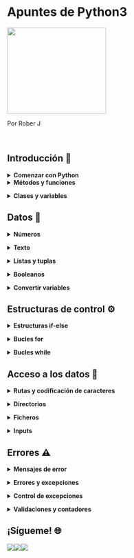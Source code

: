 # Apuntes de Python3
<img src="https://programapa.files.wordpress.com/2021/01/fundamentos-1-python-1.png" width="230" height="200" text-align: center>

Por Rober J

<br>

## Introducción 🐍

<details>
  <summary><strong>Comenzar con Python</strong></summary><br>
  
<p><strong>Python </strong>se ha convertido en uno de los lenguajes de programación favoritos para hacer toda clase de virguerías con la <strong>información geoespacial</strong> y no es casualidad: su (relativa) facilidad de uso y flexibilidad lo hace muy atractivo para usarlo en múltiples plataformas por usuarios no muy familiarizados con la programación informática (entre los que podría incluirme).</p>
<p>Este lenguaje aplicado a los Sistemas de Información Geográfica (SIG) se usa fundamentalmente para <strong>automatizar procesos o crear los nuestros propios</strong> en forma de <strong>scripts</strong> (pequeños códigos o programas). Por ejemplo, si quieres llevar a cabo una serie de operaciones de control de calidad (corrección de geometrías, control de atributos...) y cada una se ejecuta siempre bajo los mismos parámetros, podrías construir un script que realice todas esas operaciones para un conjunto de datos en vez de ir haciéndolo capa por capa.</p>
<p>Con estos scripts podremos <strong>crear plugins (QGIS) o add-ins (ArcGIS) que les aporten una interfaz gráfica</strong> para configurar los parámetros con los que trabajará dicho script según nuestras necesidades: las capas de entrada, los valores a calcular, la clase de resultado que queremos obtener y dónde almacenarlo...  </p>
<p>Podéis echar un vistazo a la clase de plugins que pueden crearse con Python explorando el <a rel="noreferrer noopener" href="https://plugins.qgis.org/plugins/" target="_blank">repositorio de plugins Python para QGIS</a> o el <a rel="noreferrer noopener" href="http://codesharing.arcgis.com/" target="_blank">repositorio de scripts de ArcGIS</a>.  </p>
<p>La documentación oficial y otros enlaces de utilidad para Python los recopilo en el siguiente post junto a otros muchos recursos:</p>
<p>Y si queréis probar el código sin descargar nada antes, existen <a rel="noreferrer noopener" href="https://repl.it/languages/python3" target="_blank">consolas de Python online como esta</a> donde trastear libremente, con ciertas limitaciones por supuesto. </p>
<p>Si no, se pueden usar las consolas que vienen integradas en cada SIG   de escritorio o programas externos denominados Entorno de Desarrollo Integrado (IDE) para programar más cómodamente (las consolas de los SIG suelen estar algo limitadas). Entre los IDE más populares están Visual Estudio Code o PyCharm, y tan solo habrá que <a rel="noreferrer noopener" href="https://remot-technologies.com/configurar-pyqgis-y-vs-code/" target="_blank">configurarlos</a> para comenzar a programar en ellos. </p>
<p>⚠ Este post trata sobre los aspectos básicos de Python en su <strong>versión 3.x</strong> (Python3), utilizada por QGIS a partir de su versión 3. Sin embargo, QGIS en sus versiones 2.x y ArcGIS utilizan la versión 2 de Python, por lo que se comentarán las diferencias entre las dos versiones en los puntos donde pueda ser conflictivo. </p>
<br></details>
<details> 
  <summary><strong>Métodos y funciones</strong></summary><br>
<p>Una <strong>función</strong> es un código que se ejecuta al escribir su nombre y rellenar sus parámetros, haciendo que se lleven a cabo las operaciones de de dicho código. Las funciones se pueden tanto crear desde 0 como usar las que trae Python por defecto o las de sus librerías y/o módulos. </p>
<p>Para usar una variable basta con escribirla y rellenar sus parámetros. Por ejemplo, la función print() hace que se muestre aquello que está dentro de los paréntesis:</p>
<pre >print(5)
> 5
print('Geografía')
> Geografía</pre>
<p>Los <strong>métodos</strong> son <strong>funciones específicas para variables de una clase concreta</strong>, es decir, las variables u objetos de tipo numérico tendrán unos métodos distintos a los de texto o listas debido a su distinta naturaleza.</p>
<p>La forma de <strong>usar un método</strong> es 'llamar' a una <strong>variable de clase compatible</strong> con el método y, si fuera necesario, completar los argumentos necesarios para que pueda llevarse a cabo:</p>
<pre >variable.método(argumentos)</pre>
<h3><strong>Crear funciones</strong></h3>
<p>Es posible crear nuestras propias funciones en Python para no tener que repetir constantemente un código. Con ellas obtendremos el resultado de un cálculo que nosotros diseñemos para unos valores de entrada.</p>
<p>Por ejemplo, la siguiente función nos devolverá la media para dos valores de entrada:</p>
<pre >def media(x,y):
    resultado = (x + y)/2
    return resultado</pre>
<p>Con print() podemos ver cuál es el resultado de aplicar esta función a los valores 8 y 14:</p>
<pre >print(media(8,14))
> 11.0</pre>
<p><strong>Dentro de una función existen varias partes:</strong></p>
<ul><li>Cabecera - da nombre a la función (media) y establece los parámetros que se van a usar</li><li>Cuerpo - realiza operaciones con los parámetros definidos en la cabecera y devuelve un resultado mediante <em>return</em></li><li>Llamada - es la invocación de la función al usar su nombre e introducir parámetros reales</li></ul>
<p>Nuestra función podrá tener <strong>tantos argumentos como queramos</strong>, así como podrá crear variables que funcionen solo dentro de esa función, denominadas <strong>variables locales</strong> (las variables que funcionan para todo el programa se llaman <strong>variables globales</strong>)</p>
  
<br></details>
<details>
  <summary><strong>Clases y variables</strong></summary><br>
  
<p>Las <strong>variables </strong>en Python son un tipo de objeto en  los que se almacena un valor o conjunto de valores. Dependiendo de la <strong>clase </strong>o tipo de dato que almacene, la variable será de una clase u otra.</p>
<p>Las variables <strong>las creamos nosotros</strong> para almacenar algún tipo de información, dándoles el nombre que queramos y escribiendo el valor que queramos almacenar detrás del símbolo de igualdad:</p>
<pre >coord_x = 19
coord_y = -99
poblacion = 'Ciudad de México'
lugar = 'Mercado de San Camilito'</pre>
<p>La <strong>clase </strong>a la que pertenezca la variable dependerá del valor que almacenen:</p>
<ul><li>Las variables <em>coord </em>son de clase <em>int </em>o entero porque almacenan números enteros</li><li>Las variables <em>lugar </em>son de clase <em>str</em> porque almacenan cadenas de texto</li></ul>
<p>Podemos <strong>comprobarlo</strong> usando la función type() :</p>
<pre >print(type(coord_x))
> &lt;class 'int'>
print(type(coord_y))
> &lt;class 'int'>
print(type(poblacion))
> &lt;class 'str'>
print(type(lugar))
> &lt;class 'str'></pre>
<p>Usando print() podemos <strong>visualizar las variables</strong>. Para imprimir varias a la vez basta con separarlas por comas:</p>
<pre >print(poblacion)
> Ciudad de México
print(coord_x , coord_y)
> 19
 -99</pre>
<p>Las variables son usadas para <strong>operar con los valores que almacenan</strong>:</p>
<pre >numero1 = 5
numero2 = 3
print(numero1 + numero2)
> 8</pre>
<p>Podemos <strong>modificar el valor de las variables</strong> siempre que queramos usando su nombre y guardando otro valor, sea del tipo que sea.</p>
<pre >mi_objeto = 5
mi_objeto = 'Cinco'
print(mi_objeto)
> Cinco</pre>
<p>Así como podemos <strong>intercambiar el valor de dos variables</strong>:</p>
<pre >A = 5
B = 10
A,B = B,A
print(A)
> 10</pre>
<p>También podemos <strong>borrarlas </strong>usando <em><strong>del</strong></em>:</p>
<pre >del mi_objeto</pre>
<p>⚠ En Python 2 para imprimir un resultado no es necesario hacer uso de los paréntesis. Basta con escribir <em>print </em>seguido de aquello que se quería imprimir. Esto es porque en Python 3 <em>print </em>pasó a considerarse una función y son siempre obligatorias. En Python 2 también funcionará si usamos los paréntesis. </p>
  
<br></details>

## Datos 🧮

<details>
  <summary><strong>Números</strong></summary><br>
 
<p>Los números no debe entrecomillarse, pues si no los tomará como si fuesen texto y no podrán usarse para hacer operaciones. Python puede usarse como una calculadora:</p>
<pre >print(5*3)
> 15
print('5*3')
> 5*3</pre>
<p>Hay <strong>dos tipos</strong> básicos de números que pueden almacenarse en Python: enteros o<strong> integer (int)</strong> y decimales o <strong>flotantes (float)</strong>:</p>
<pre >numero1 = 24
numero2 = 24.0
print(type(numero1))
> &lt;class 'int'>
print(type(numero2))
> &lt;class 'float'></pre>
<p>Si se hacen <strong>operaciones entre enteros y decimales</strong> el resultado pasará a ser de tipo decimal:</p>
<pre >print(3.7 + 3)
> 6.7
print(5/3)
> 1.6666666666666667</pre>
<p>⚠ En Python 2 las divisiones cuyo resultado es un decimal (como 5 entre 3) devuelven solo el número entero (5 entre 3 devolvería 1) Sin embargo, si en vez de dividir dos enteros convertimos uno de ellos en decimal (5.0 entre 3) entonces sí se devolvería el resultado con sus decimales. Esto es porque Python 3 convierte los valores automáticamente. En cualquier caso, al combinar enteros y decimales en una operación el resultado siempre será un decimal.</p>
<p>Python cuenta con una librería muy útil para <a href="https://docs.python.org/3/library/math.html">hacer toda clase de operaciones numéricas llamada <em><strong>math</strong></em></a> que, por lo general, <strong>es más precisa que las operaciones con operadores básicos.</strong></p>
  
<br></details>
<details>
  <summary><strong>Texto</strong></summary><br>
 
<p>El texto o también llamado <strong>cadenas (string)</strong> debe escribirse entrecomillado, ya sean comillas simples o dobles:</p>
<pre >print(hola)
> NameError: name 'hola' is not defined
print('hola')
> hola</pre>
<p>¿Por qué? Porque el texto sin comillas se reserva para nombrar las variables u objetos en las que almacenamos los valores.</p>
<h4><strong>Operar con el texto</strong></h4>
<p>Podemos <strong>operar </strong>con el texto <strong>concatenando </strong>cadenas:</p>
<pre >poblacion = 'Ciudad de México'
lugar = 'Mercado de San Camilito'
print(poblacion + ' - ' + lugar)
> Ciudad de México - Mercado de San Camilito</pre>
<p>Podemos <strong>concatenarlas varias veces</strong> usando el multiplicador. Cada caracter entrecomillado cuenta, por lo que tendremos que añadir nosotros los espacios y las comas para que la concatenación resulte legible:</p>
<pre >print((poblacion + ' - ' + lugar + ', ') * 5)
> Ciudad de México - Mercado de San Camilito, Ciudad de México - Mercado de San Camilito, Ciudad de México - Mercado de San Camilito, Ciudad de México - Mercado de San Camilito, Ciudad de México - Mercado de San Camilito,</pre>
<p>También podremos <strong>convertir una cadena a una lista</strong> con cada palabra usando el método .split() , en el que tendremos que indicar el separador existente entre cada palabra, en este caso, el espacio:</p>
<pre >PrograMapa = 'Cartografía y SIG'
print(PrograMapa.split(' '))
> ['Cartografía', 'y', 'SIG']</pre>
<p>Si queremos <strong>averiguar la longitud</strong> de una cadena habrá que usar len(), que devolverá un valor entero:</p>
<pre >print(len('PrograMapa'))
> 10</pre>
<p>También podemos averiguar si una cadena <strong>acaba con los caracteres que indiquemos</strong> usando <em>.endswith()</em>, muy útil si queremos comprobar extensiones de archivos:</p>
<pre >archivo = 'micapa.shp'
print(text.endswith('.gpkg'))
> False</pre>
<p>También es posible <strong>realizar operaciones con las mayúsculas y minúsculas</strong> de un texto:</p>
<pre >SIG = 'sistemas de Informacion GEOGRAFICA'
# Poner en minuscula
print(SIG.lower())
> sistemas de informacion geografica
## Poner todo en mayuscula
print(SIG.upper())
> SISTEMAS DE INFORMACION GEOGRAFICA
## Poner en mayuscula solo la primera letra de cada palabra:
print(SIG.title())
> Sistemas De Informacion Geografica
## Invertir mayusculas y minusculas
print(SIG.swapcase())
> SISTEMAS DE iNFORMACION geografica</pre>
<p>Otra interesante operación es la de <strong>invertir los caracteres</strong> de una cadena:</p>
<pre >palabra = 'SIG'
alreves = palabra[::-1]
print(alreves)
> 'GIS'</pre>
<h4><strong>Posiciones y subcadenas</strong></h4>
<p>Podemos acceder a los distintos caracteres que conforman nuestro texto o cadenas a través de la posición que estos ocupan dentro de ella indicándola entre corchetes [].</p>
<p>Hay que tener en cuenta que las posiciones comienzan desde el índice de posición 0, por lo que si nuestra cadena tiene por ejemplo 11 caracteres la última posición será la 10:</p>
<pre >cartografia = 'Mapas'
print(cartografia[0])
> M
print(cartografia[4])
> s</pre>
<p>Si quisiéramos contar desde el final usaríamos el índice de posición -1 y contaríamos hacia abajo:</p>
<img src="https://programapa.files.wordpress.com/2021/04/substrings.png?w=413"><figcaption><em>Fuente: http://www.nltk.org/book/ch03.html</em></figcaption></figure></div>
<p>Pueden usarse <strong>rangos </strong>para extraer conjuntos de caracteres llamados <strong>subcadenas</strong>. El rango seleccionará desde el primer caracter indicado (dejar en blanco para empezar desde el principio) hasta el caracter anterior al de la posición indicada: </p>
<pre >mapas = 'Cartografia'
print(mapas[:5])
> Carto
print(mapas[5:11])
> grafía</pre>
  
<br></details>

<details>
  <summary><strong>Listas y tuplas</strong></summary><br>
 
  
<p>La clase lista o <em>list </em>son un tipo de objeto que almacena una colección de valores. </p>
<p>A esta clase pertenecen tanto las listas como las tuplas. La <strong>diferencia entre ellas está en que las listas pueden modificarse y las tuplas no</strong>, haciendo que las listas sean más flexibles pero ocupen más memoria (acceder es más lento) que las segundas.</p>
<p>Las listas se guardan entre corchetes [] y las tuplas entre paréntesis (), separando los valores usando comas:</p>
<pre >una_tupla = ('coordenadas', -45.8, 58)
una_lista = ['coordenadas', -45.8, 58]
print(una_lista)
> ['coordenadas', -45.8, 58]
print(una_tupla)
> ('coordenadas', -45.8, 58)</pre>
<p>Una misma lista o tupla puede almacenar valores de distinto tipo (texto, enteros, floats...) incluyendo objetos que guarden valores, cada uno ocupando una <strong>posición </strong>dentro de ella que podemos usar para acceder a dicho valor. <strong>Los índices de posición son los mismos que en las cadenas</strong>:</p>
<pre >print(una_lista[0])
> coordenadas</pre>
<p>Para <strong>modificar un valor de una lista</strong> (hacerlo con una tupla daría error), basta con indicar la posición que queremos modificar y asignarle un nuevo valor:</p>
<pre >coordenadas = [23.45, 37.01]
coordenadas[1] = 38
print(coordenadas)
> [23.45, 38]</pre>
<p>Para añadir nuevos elementos, eliminarlos, ordenarlos u otras operaciones tendremos que usar los métodos de lista:</p>
<h4><strong>Métodos y funciones de lista</strong></h4>
<figure><table><tbody><tr><td>lista.append(valor)</td><td><strong>Añade un valor</strong> al final de una lista</td></tr><tr><td>lista.extend(lista2)</td><td>Extiende la lista <strong>añadiendo </strong>los elementos de una <strong>segunda lista</strong></td></tr><tr><td>lista.insert(posición, variable)</td><td><strong>Inserta </strong>una variable en la posición indicada de la lista.</td></tr><tr><td>lista.remove(valor)</td><td><strong>Elimina</strong> el primer elemento de la lista cuyo valor es el indicado. Si nada en la lista tiene ese valor se produce un error.</td></tr><tr><td>lista.pop(posición)</td><td>Devuelve y <strong>elimina</strong> el elemento que se encuentre en la posición indicada. Si no se especifica una posición, lo hará de manera predeterminada con el último elemento de la lista.</td></tr><tr><td>del lista[posicion/rango]</td><td>Además de <strong>eliminar</strong> elementos por su posición, con <em>del</em> podemos eliminar elementos que se encuentren en un rango de posiciones que especificamos. Si establecemos el rango [:] se vaciará la lista sin borrarla.</td></tr><tr><td>lista.index(valor)</td><td>Devuelve el <strong>índice de posición</strong> del primer elemento de la lista cuyo valor coincida con el indicado. Si ningún elemento tiene ese valor, producirá error.</td></tr><tr><td>lista.count(valor)</td><td>Devuelve el <strong>número de veces</strong> que aparece el valor indicado en la lista</td></tr><tr><td>lista.sort( )</td><td>Si la lista está compuesta solo por números, esta se modificará para que estén <strong>ordenados</strong> de forma ascendente</td></tr><tr><td>sorted(lista)</td><td>Crea una <strong>nueva lista ordenando los valores</strong> numéricos de menor a mayor de la lista original</td></tr><tr><td>lista.reverse( )</td><td><strong>Invierte </strong>permanentemente el orden de los elementos de la lista</td></tr><tr><td>lista[-5:]+lista[:-5] </td><td><strong>Rota </strong>los elementos de una lista 5 posiciones hacia arriba </td></tr><tr><td>print(max(set(lista), key=lista.count))</td><td>Obtener el <strong>valor más repetido</strong> en una lista</td></tr><tr><td>lista = [x + 1 for x in range(10)]</td><td>Se pueden <strong>usar expresiones</strong> para rellenar de valores una lista nueva. En este caso la lista almacenará valores del 1 al 10 de uno en uno.</td></tr></tbody></table></figure>
  
<br></details>
<details>
  <summary><strong>Booleanos</strong></summary><br>
 
<p>La clase booleano o bool consiste en valores TRUE o FALSE resultado de comprobar si algo es verdadero o falso. Funciona tanto con números como con cadenas de texto:</p>
<pre >> print(4 == 5)
False
> print('satélite' == 'satélite')
True
</pre>
<p>En este caso se ha usado el operador de igualdad == para comprobar si dos valores son iguales o no.</p>
<p>Los booleanos son utilizados sobre todo en las <a href="https://programapa.wordpress.com/2021/01/23/fundamentos-de-python-1-variables-clases-funciones-y-metodos/#estructuras_de_control">estructuras de control</a> para que se ejecuten unas funciones u otras según si se cumple o no una condición.</p>
<p>Los booleanos <strong>pueden ser tratados como valores enteros</strong>, en los que TRUE es 1 y FALSE es 0. Por ejemplo, pueden usarse para seleccionar los índices de posición 0 y 1 de una lista:</p>
<pre >SIG = ['AutoCAD','QGIS']
print(SIG[False])
> 'AutoCAD'
print(SIG[True])
> 'QGIS'</pre>
  
  
<br></details>
<details>
  <summary><strong>Convertir variables</strong></summary><br>
 
  
<p>Existen funciones para transformar una variable de una clase en otra para evitar errores. Hay conversiones que no se pueden hacer, como convertir un texto en número, pero sí podemos convertir por ejemplo números en cadenas:</p>
<h3><strong>Números a cadenas - función str()</strong></h3>
<p>Convierte <strong>tanto enteros como floats</strong> en cadenas:</p>
<pre >numero = str(5)
print(type(numero))
> &lt;class 'str'></pre>
<h3 ><strong>Floats a enteros - función int()</strong></h3>
<p>Elimina los decimales <strong>sin redondear</strong> para quedarse solo con el entero:</p>
<pre >numero = int(5.7)
print(numero)
> 5
print(type(numero))
> &lt;class 'int'></pre>
<h3 ><strong>Enteros a floats - función float()</strong></h3>
<p>Añade a un número entero el .0 para convertirlo en decimal:</p>
<pre >numero = float(5)
print(numero)
> 5.0
print(type(numero))
> &lt;class 'float'></pre>
  
<br></details>

## Estructuras de control ⚙

<details>
  <summary><strong>Estructuras if-else </strong></summary><br>
 
  
<p>Las estructuras condicionales ejecutan un código u otro en función de si se cumple una condición o no:</p>
<h4><strong>If</strong></h4>
<p>Hace que se ejecute un código si se cumple una condición. Si no, se sigue con el resto de instrucciones del programa:</p>
<pre >poblacion = 13000
umbral = 10000
if poblacion > 10000:
    print('Es una ciudad')
> Es una ciudad</pre>
<h4><strong>If - Else</strong></h4>
<p>En este caso, si la condición del<em> if</em> no se cumple se ejecutará la del <em>else</em>:</p>
<pre >poblacion = 5000
umbral = 10000
if poblacion >= umbral:
    print('Es una ciudad')
else:
    print('Es un pueblo')
> Es un pueblo</pre>
<h4><strong>If - Elif - Else</strong></h4>
<p>Añadiendo el <em>elif</em> establecemos condiciones adicionales. Si alguna se cumple se ejecutará ignorando el resto, por ello es importante el orden en el que se colocan las condiciones:</p>
<pre >poblacion = 'Cádiz'
if poblacion == 'Málaga':
    print('Es Málaga')
elif poblacion == 'Cádiz':
    print('Es Cádiz')
else:
    print('No sabemos qué ciudad es')
> Es Cádiz</pre>
  
 
<h4><strong>Operadores condicionales</strong></h4>
  
  
<figure ><table><tbody><tr><td>&gt;</td><td>Mayor que</td></tr><tr><td>&lt;</td><td>Menor que</td></tr><tr><td>==</td><td>Igual que</td></tr><tr><td>&gt;=</td><td>Mayor o igual que</td></tr><tr><td>&lt;=</td><td>Menor o igual que</td></tr><tr><td>!=</td><td>Distinto de</td></tr></tbody></table></figure>
  
<br></details>
<details>
  <summary><strong>Bucles for</strong></summary><br>
 
  
<p>En los bucles<em> for</em> se repetirá un código un número de veces determinado por la cantidad de elementos que se encuentren en una lista.</p>
<p>Las listas son colecciones de elementos, tal y como explico en el post <a href="https://programapa.wordpress.com/2021/01/23/fundamentos-de-python-1-variables-clases-funciones-y-metodos/">Fundamentos de Python 1</a>. Cada elemento de una lista ocupa una posición, y el número total posiciones marcará la cantidad de veces que se repetirá el código:</p>
<pre >lista = ['QGIS', 'ArcGIS', 'gvSig']
for n in lista:
    print(n)
> QGIS
> ArcGIS
> gvSig</pre>
<p>El bucle de este ejemplo lo que hace es que por cada elemento de la lista (denominado <em>n</em>) se imprimirá el nombre de dicho elemento. </p>
<p>Se pueden <strong>crear listas numéricas de forma automática</strong> usando la <strong>función range()</strong>, en la que especificaremos el valor máximo que alcanzará dicha lista:</p>
<pre >for n in range(4):
    print('GIS')
> GIS
> GIS
> GIS
> GIS</pre>
<p>También puede definirse el valor desde el que comenzará la lista <strong>range</strong> y el incremento entre uno y otro. Si no se especifica, como en el caso anterior, comenzará por el 0 y el incremento será de 1. En el siguiente ejemplo la lista irá del 4 al 12 incrementándose de 2 en 2:</p>
<pre >rango = range(4,12,2)
for numero in rango:
    print(numero)
> 4
> 6
> 8
> 10
</pre>
  
<br></details>
<details>
  <summary><strong>Bucles while</strong></summary><br>
 
  
<p>Este tipo de bucle repetirá un código mientras se cumpla una condición. En el siguiente ejemplo se comprueba que <em>a </em>sea menor que 5, que en caso afirmativo imprimirá una cadena y aumentará el valor de <em>a</em> en 1:</p>
<pre >a = 1
while a &lt; 5:
    print(str(a) + ' es menor que 5')
    a  += 1
> 1 es menor que 5
> 2 es menor que 5
> 3 es menor que 5
> 4 es menor que 5</pre>
<p>En el momento en el que el valor de <em>a</em> llegó a 5 se dejó de imprimir el texto. Si no aumentáramos el valor de <em>a</em> éste siempre sería menor que 5 y por tanto se imprimiría indefinidamente el texto en lo que se conoce como un <strong>bucle infinito</strong>. Cuando esto pasa hay que <strong>cancelar la ejecución del programa</strong>.</p>
<p>Para controlar estos bucles en los que no sabemos cuántas veces puede repetirse el código, usaremos las palabras reservadas <strong>continue y break</strong>:</p>
<ul><li>continue <strong>se salta un paso del bucle</strong> </li><li>break <strong>interrumpe el bucle</strong></li></ul>
<p>Estas funciones se ejecutarán si se cumple una condición, por lo que tendremos que incluir estructuras condicionales dentro del bucle. En el siguiente ejemplo, cuando <em>a</em> llega a 3 <strong>continue</strong> se lo salta:</p>
<pre >a = 1
while a &lt; 5:
    if a == 3:
        print('(nos saltamos el 3)')
        a += 1
        continue
    else:
        print(str(a) + ' es menor que 5')
        a  += 1
> 1 es menor que 5
> 2 es menor que 5
> (nos saltamos el 3)
> 4 es menor que 5</pre>
<p>Aquí, cuando<em> a</em> llega a 4 <strong>break </strong>interrumpe el bucle:</p>
<pre >a = 1
while a &lt; 5:
    if a == 4:
        print('aquí se interrumpe el bucle')
        break
    else:
        print(str(a) + ' es menor que 5')
        a  += 1
> 1 es menor que 5
> 2 es menor que 5
> 4 es menor que 5
> aquí se interrumpe el bucle</pre>
  
<br></details>

## Acceso a los datos 🚪

<details>
  <summary><strong>Rutas y codificación de caracteres</strong></summary><br>
 
<p>Las rutas a archivos o <em>paths</em> se escribirán dentro de la clase <em>string</em>, es decir, tendrán que ir entrecomilladas:</p>
<pre >ruta = 'C:\Users\Yo\Documentos\Programación\Python'</pre>
<p>Son de vital importancia para indicar la carpeta de la que queremos coger nuestras capas y/o dónde queremos guardar los resultados de nuestros geoprocesos.</p>
<p>Las barras que separan los directorios pueden dar problemas dependiendo de sistema operativo que se use. En Windows, se puede usar la doble barra para evitarlos:</p>
<pre >ruta = 'C:\\Users\\Yo\\Documentos\\Programación\\Python'</pre>
<p>Otra forma de evitar problemas con los caracteres es añadir una <em>r</em> antes de las comillas, tal y como muestro en el apartado sobre caracteres 👇</p>
<h4><strong>Codificación de caracteres</strong></h4>
<p>Una de las cosas a las que debemos prestar atención a la hora de operar con texto es la codificación de caracteres.</p>
<p>La codificación de caracteres es la forma en que el sistema traduce los caracteres al lenguaje binario de los ordenadores. Existen diversos tipos de codificación, y para <strong>averiguar el que usa nuestro sistema</strong> ejecutaremos el siguiente código:</p>
<pre >import sys
print(sys.getdefaultencoding())
> utf-8</pre>
<p>Si queremos <strong>cambiar la codificación</strong> usada en nuestro script para que, por ejemplo, admita tildes o eñes, tendremos que colocar la siguiente línea al inicio del script:</p>
<pre ># -*- coding: utf-8
</pre>
<p>⚠ En Python 3 la codificación por defecto es unicode o utf-8 (admite tildes, eñes, etc.) mientras que en Python 2 la codificación por defecto es ASCII y tendríamos que usar la sentencia anterior para cambiarlo.</p>
<h4><strong>Caracteres especiales ASCII</strong></h4>
<p>También debemos prestar atención a este tipo de caracteres. Son caracteres que puestos juntos en un texto desempeñan <strong>funciones especiales</strong>. Suele usarse la barra \ seguido de algún otro caracter:</p>
<figure ><table><thead><tr><th  data-align="center">Caracter</th><th  data-align="center">Función</th></tr></thead><tbody><tr><td  data-align="center">\t</td><td  data-align="center">Tabulación</td></tr><tr><td  data-align="center">\n</td><td  data-align="center">Salto de línea</td></tr><tr><td  data-align="center">\'</td><td  data-align="center">Apóstrofe</td></tr></tbody></table></figure>
<p>Esto puede generarnos problemas al manejar cadenas cuando programemos. Por ejemplo, si tenemos una ruta estilo C:\Users\Usuario\nuevos_archivos, la ruta no se leerá correctamente porque tiene un <strong>\n</strong> que hace que lea un salto de línea en ese momento. La solución sería usar un <strong>raw text</strong> para anular estos caracteres especiales añadiendo una <strong>r</strong> antes de la ruta:</p>
<pre >ruta = r'C:\Users\Usuario\nuevos_archivos'</pre>
<p>Pero también pueden resultar útiles. Por ejemplo, el caracter especial de apóstrofe \' resulta útil cuando queremos incluirlo dentro de un texto que ya está entrecomillado, puesto que los apóstrofes se usan para que Python reconozca las cadenas de texto y si metemos uno de por medio quedaría otro por ahí suelto que generaría error:</p>
<pre >print('Guns N' Roses')
> SyntaxError: invalid syntax
print('Guns N\' Roses')
> Guns N' Roses</pre>
<p >⚠ Nota: para evitar problemas con las rutas y cadenas en general en Python 2 existe la función raw_input() que aplicada a una cadena es equivalente a añadir la <em>r </em></p>
  
<br></details>


<details>
  <summary><strong>Directorios</strong></summary><br>
 
  
<p>Para acceder al sistema de archivos del ordenador y realizar operaciones como crear carpetas, listar o borrar archivos, etc. Python necesita <strong>importar el módulo <em>os</em></strong>, el cual recoge las funciones necesarias para ello:</p>
<pre >import os</pre>
<h3 ><strong>Funciones del módulo <em>os</em></strong></h3>
<figure ><table><tbody><tr><td>os.listdir(ruta)</td><td>Devuelve una lista con todos los archivos de una ruta</td></tr><tr><td>os.mkdir(ruta) </td><td>Crea un directorio en la ruta especificada incluyendo su nombre</td></tr><tr><td>os.remove(ruta)</td><td>Borra un archivo </td></tr><tr><td>os.rmdir()</td><td>Borra un directorio solo si está vacío</td></tr><tr><td>os.rename('ruta del archivo','nuevo nombre')</td><td>Cambia el nombre de un archivo</td></tr><tr><td>os.path.exists()</td><td>Devuelve un booleano (true o false) en función si el directorio o archivo existe</td></tr><tr><td>os.path.basename()</td><td>Devuelve una cadena con el nombre del directorio</td></tr><tr><td>os.path.splitext()</td><td>Devuelve una lista con dos elementos: el nombre del archivo y su extensión</td></tr><tr><td>os.isdir()</td><td>Devuelve un booleano en función de si la ruta indicada es o no un directorio</td></tr><tr><td>os.path.join(ruta, "nombrearchivo.extensión")</td><td>Une una ruta con el nombre de un archivo, ahorrándonos el escribir nosotros la contrabarra </td></tr><tr><td>os.system('comando')</td><td>Permite ejecutar comandos de la consola de comandos del PC.</td></tr></tbody></table></figure>
<h3 ><strong>Crear un directorio</strong></h3>
<p>Para crear un directorio conviene <strong>comprobar antes si existe</strong>:</p>
<pre >import os
ruta = "C:/ruta/carpeta"
if os.path.exists(ruta):
    print("Ya existe")
else:
    os.mkdir(ruta)
    print("Creado")</pre>
<h3 ><strong>Listar los archivos de un directorio</strong></h3>
<p>Usando listdir() podemos <strong>crear una lista</strong> con los nombres de los archivos existentes en una ruta junto a su extensión:</p>
<pre >import os
ruta = "C:\\ruta\\carpeta"
lista_ficheros = os.listdir(ruta)
print(lista_ficheros)</pre>
<h3 ><strong>Obtener nombres y extensiones de los archivos</strong></h3>
<p>Si quisiéramos obtener solo los nombres de los archivos o solo sus extensiones, habría que aplicar la función os.path.splitext() a cada elemento de la lista generada por os.listdir():</p>
<pre >import os
ruta = "C:\\ruta\\carpeta"
lista_ficheros = os.listdir(ruta)
for fichero in lista_ficheros:
    nombres = os.path.splitext(fichero)[0]
    extensiones = os.path.splitext(fichero)[1]
    print(nombres)
    print(extensiones)
</pre>
<p>Hay que tener en cuenta que también listará las carpetas que se encuentren en el directorio, y estas no cuentan con extensión.</p>
<h3 ><strong>Filtrar archivos por tipo</strong></h3>
<p>Siguiendo con lo anterior, podemos quedarnos en una nueva lista solo con los archivos de cierto tipo comprobando que su extensión coincida con la que indiquemos en una variable:</p>
<pre >import os
ruta = "C:\\ruta\\carpeta"
lista_capas = os.listdir(ruta)
lista_shapes = []
filtro = ".shp"
for capa in lista_capas:
    extensiones = os.path.splitext(capa)[1]
    if extensiones == filtro:
        lista_shapes.append(capa)
print(lista_shapes)</pre>
  
<br></details>
<details>
  <summary><strong>Ficheros</strong></summary><br>
 
  
<p>Los ficheros o archivos son una clase de Python que corresponde a la información almacenada en un fichero que se encuentre en nuestro ordenador. Python puede abrir y modificar multitud de tipos de fichero, incluidos los comúnmente usados por los SIG como Shapefiles, GeoPackages, GeoTIFF...</p>
<p>Sin embargo, para trabajar con los ficheros SIG en Python conviene antes conocer cómo operar a nivel básico con ficheros de texto, ya sean .txt o .csv, que suelen guardar información también necesaria en los SIG.</p>
<h3 ><strong>Abrir un fichero</strong></h3>
<p>Para operar con los ficheros tendremos que abrir un fichero y <a href="https://programapa.wordpress.com/2021/01/23/fundamentos-de-python-1-variables-clases-funciones-y-metodos/">almacenarlo en una variable</a>:</p>
<pre >fichero = open(r'C:\Users\Yo\Documentos\Python\miarchivo.ext', 'r')</pre>
<p>El fichero podrá <a rel="noreferrer noopener" href="https://uniwebsidad.com/libros/python/capitulo-9/sobre-el-objeto-file" target="_blank">abrirse de distintas formas según convenga</a>, aunque las principales son los modos de lectura y escritura:</p>
<figure ><table><tbody><tr><td>open(‘ruta’,’r’)</td><td>Abrir un fichero en modo lectura (no se podrá modificar)<br>Genera error si no existe el archivo.</td></tr><tr><td>open(‘ruta’,’w’)</td><td>Abrir un fichero en modo escritura (permite modificarlo)<br>Si no existe se creará.</td></tr></tbody></table></figure>
<p >⚠ <strong>Si surge algún problema</strong>, asegúrate de que la ruta es correcta y que has incluido la extensión del fichero. Además, la ruta debe estar entrecomillada para que sea tomada como texto. También suele ocurrir que al copiar y pegar rutas se incluyan caracteres especiales (\u202aC), lo cual se suele arreglar borrando y escribiendo de nuevo los primeros caracteres. Por último, las barras de separación pueden originar <a rel="noreferrer noopener" href="https://programapa.wordpress.com/2021/01/23/fundamentos-de-python-1-variables-clases-funciones-y-metodos/#texto" target="_blank">caracteres especiales ASCII</a>, por lo que es aconsejable colocar una r delante de la ruta (tal y como se ve en el ejemplo de arriba) para que la ruta sea un raw text.</p>
<h3 ><strong>Crear un fichero</strong></h3>
<p>Para crear un fichero nuevo hay que usar el método open() en modo escritura (w) e indicar una ruta de vuestro ordenador junto al nombre y extensión que tendrá el nuevo fichero. Ningún archivo en el directorio elegido debe tener el mismo nombre que el archivo que vamos a crear.</p>
<h3 ><strong>Métodos de fichero</strong></h3>
<p>Como toda clase en Python, los ficheros tienen sus propios métodos con los que hacer distintas operaciones con ellos. La variable con el fichero abierto se puede usar, entre otros, con los siguientes métodos:</p>
<figure ><table><tbody><tr><td>fichero.read()</td><td>Devuelve el contenido del fichero en una cadena de texto</td></tr><tr><td>fichero.readline()</td><td>Devuelve una línea del fichero en una cadena de texto</td></tr><tr><td>fichero.readlines()</td><td>Devuelve una lista que almacena cada<br>línea del fichero en una posición</td></tr><tr><td>fichero.write('texto')</td><td>Escribe en el fichero el texto indicado</td></tr><tr><td>fichero.close()</td><td>Cierra el fichero para que los datos escritos se vean correctamente</td></tr></tbody></table></figure>
<h3 ><strong>Ver un fichero</strong></h3>
<p>Para ver un archivo en Python tendremos que crear un bucle for  que imprima cada una de las líneas del archivo almacenadas en la lista que devuelve el método readlines(). Al final del código cerramos el archivo:</p>
<pre >fichero = open(r'C:\Users\Yo\Documentos\Python\miarchivo.ext', 'r')
for linea in fichero.readlines():
    print(linea)
fichero.close()
> linea 1
> linea 2
> linea 3
...</pre>
<h3 ><strong>Acceder a las columnas de un archivo</strong></h3>
<p>En ficheros de texto que contengan tablas, podremos usar el <a rel="noreferrer noopener" href="https://programapa.wordpress.com/2021/01/23/fundamentos-de-python-1-variables-clases-funciones-y-metodos/#texto" target="_blank">método split()</a> para convertir cada línea en una lista que separe cada una de los valores que contenga, pudiendo así acceder a su posición.</p>
<p>Por ejemplo, tenemos la siguiente tabla en un fichero .txt y queremos acceder solo a la primera y tercera columna:</p>
<pre><code>0 1 2 3 4
3 4 8 6 2
4 5 8 9 7</code></pre>
<p>Guardaremos la tabla en un objeto y haremos que a cada línea extraida con readlines() se le aplique split() indicando que el archivo separa los valores con espacios.</p>
<p>La lista que genera split() la almacenamos en una nueva variable en la que podremos seleccionar qué columnas imprimimos según su posición:</p>
<pre >fichero = open(r'C:\Users\Yo\Documentos\Python\miarchivo.ext', 'r')
for linea in fichero.readlines():
    columnas = linea.split(' ')
    print(columnas[0], columnas[2])
fichero.close()
> 0 2
> 3 8
> 4 8</pre>
<h3 ><strong>Escribir en un fichero</strong></h3>
<p>Para escribir en un fichero habrá que abrirlo (o crearlo) en <strong>modo escritura</strong> (w) y <strong>usar el método write()</strong> sobre él para añadirle el texto que queramos. No olvidar cerrar el fichero con close().</p>
<p>En el siguiente ejemplo se crea una lista y se escribe cada uno de los elementos que contiene en un nuevo archivo:</p>
<pre >capitales_andalucia = ['Córdoba', 'Jaén', 'Almería', 'Cádiz', 'Granada', 'Sevilla', 'Málaga']
fichero = open(r'C:\Users\Yo\Documentos\Python\andalucia.txt', 'w')
for ciudad in fichero:
    fichero.write(ciudad + '\n')
fichero.close()</pre>
<p>Como le hemos dicho que añada el caracter especial ASCII de salto de página \n cada elemento se escribirá en una línea distinta:</p>
<figure><img src="https://programapa.files.wordpress.com/2021/01/image-4.png?w=285" alt="" class="wp-image-4697"/></figure>
<h3 ><strong>Copiar datos de un fichero a otro</strong></h3>
<p>Podemos hacer selecciones de datos de un fichero para guardarlas en uno nuevo que solo contenga esa información filtrada.</p>
<p>Por ejemplo, podemos seleccionar aquellas ciudades del ejemplo anterior que empiecen con la letra C y guardarlas en un nuevo fichero de texto:</p>
<pre >ciudades = open(r'C:\Users\Yo\Documentos\Python\andalucia.txt', 'r')
ciudades_C = open(r'C:\Users\Yo\Documentos\Python\andalucia_C.txt', 'w')
for ciudad in ciudades.readlines():
    if ciudad[0] == 'C':
        ciudades_C.write(ciudad)
    
ciudades.close()
ciudades_C.close()
</pre>
<p>Los saltos de línea ya estaban guardados en el archivo de lectura porque los incluimos nosotros antes, de modo que al copiarlo están en el nuevo archivo:</p>
<figure><img src="https://programapa.files.wordpress.com/2021/01/image-5.png?w=288" alt="" class="wp-image-4699"/></figure>
  
<br></details>
<details>
  <summary><strong>Inputs</strong></summary><br>
 
  
<p>Los inputs son valores que el usuario de un programa informático introduce de forma dinámica para obtener un resultado. Podemos hacer que un programa requiera que el usuario introduzca datos para seguir ejecutándose mediante la función input().</p>
<p>Por ejemplo, podemos modificar el script anterior para que se calcule la media de dos valores cualesquiera que introduzca el usuario:</p>
<pre >def media(x,y):
    resultado = (x + y)/2
    return resultado
print('¡Averigua la media de dos números!')
num1 = float(input('Introduce un número: '))
num2 = float(input('Introduce otro número: '))
print(media(num1,num2))</pre>
<p>Se ha forzado el input mediante la función de conversión de variables float() para que los números sean siempre tomados como floats y no como texto.</p>
<p>También se puede añadir un pequeño mensaje dentro de la función en formato string para guiar al usuario. </p>
<p >⚠ En Python 2 hay dos clases de inputs: <em>input()</em> permite diferenciar entre números y texto si hacemos uso o no de las comillas, y <em>raw_input()</em> convierte todo a texto.  En Python 3, la función <em>input()</em> devuelve todo como texto (sustituyendo a <em>raw_input()</em>) y tendremos que usar funciones de conversión. Si queremos que el procedimiento sea automático y sea Python quien decida (similar al <em>input()</em> de Python 2) tendremos que usar la función <em>input()</em> dentro de la función <em>eval()</em>. </p>
  
<br></details>

## Errores ⚠

<details>
  <summary><strong>Mensajes de error</strong></summary><br>
  
<figure ><table><tbody><tr><td>SyntaxError</td><td>El código está mal escrito y tiene errores de sintaxis</td></tr><tr><td>AttributeError</td><td>Intentamos un método sobre un objeto que no lo permite (como aplicar un método de lista a un número)</td></tr><tr><td>ValueError:</td><td>Usamos un valor incompatible dentro de una función </td></tr><tr><td>IndexError</td><td>Cuando se señala una posición que no existe en una cadena o lista</td></tr><tr><td>NameError</td><td>Se llama a una variable que no está asignada o función que no existe</td></tr><tr><td>IOError</td><td>Cuando se intenta abrir un archivo no existe</td></tr><tr><td>TypeError</td><td>Cuando hacemos operaciones con valores incompatibles (como tratar de sumar una cadena y un número)</td></tr><tr><td>ZeroDivisionError</td><td>Intentamos dividir entre 0</td></tr><tr><td>KeyError:</td><td>Cuando falta una llave en un diccionario y queremos acceder a ella</td></tr></tbody></table></figure>
 
<br></details>

<details>
  <summary><strong>Errores y excepciones</strong></summary><br>
    
<p>En el ámbito de la programación podemos encontrar fundamentalmente <strong>3 tipos de errores</strong> dependiendo de su origen:</p>
<h3 ><strong>Errores de sintaxis</strong></h3>
<p>Son el resultado de escribir sin respetar las reglas sintácticas de un código: no cerrar paréntesis o comillas, no indentar bien el código, escribir mal el nombre de una función... por lo que tienen fácil solución.</p>
<p>Cuando se produce uno de estos errores el intérprete devuelve el mensaje <em><strong>SyntaxError</strong></em>. Además, se suele indicar el lugar del código donde se ha producido el error.</p>
<h3 ><strong>Errores semánticos</strong></h3>
<p>Esta clase de errores se producen cuando el código programado no devuelve el resultado esperado porque nuestro código no está haciendo lo que habíamos planeado. En estos casos, el intérprete no devuelve mensaje de error, por lo que tendremos que<strong> fijarnos en el resultado</strong> que hemos obtenido para averiguar dónde está el problema.</p>
<h3 ><strong>Errores de ejecución: excepciones</strong></h3>
<p>Estos errores surgen cuando el código no puede seguir ejecutándose, por lo que detienen el programa y se devuelve un mensaje de error. Se les suele llamar <strong>excepciones</strong>.</p>
<p>¿Cuándo deja un código de poder ejecutarse? El origen es muy diverso, ya que puede venir dado por errores en la programación del código (por ejemplo si intenta sumar un número y una cadena) o por cuestiones ajenas a él, como intentar leer un archivo que se encuentre dañado.</p>
<p>Por ejemplo, ¿qué le ocurriría al código que creamos en el apartado input si el usuario en vez de introducir un número introduce una palabra como puede ser el número escrito en letras? Devolvería un error que le imposibilitaría seguir ejecutándose:</p>
<pre >> ValueError: could not convert string to float: 'veinte'</pre>
<p>Esto es porque el input del usuario se intenta a convertir a float para que no existan errores en las operaciones que calculan la media, pero como contamos en el apartado de la <a href="https://programapa.wordpress.com/2021/01/23/fundamentos-de-python-1-variables-clases-funciones-y-metodos/#convertir_variables">conversión de variables</a>, no se puede transformar caracteres a números.</p>
<p>¿Cómo se <strong>evitan</strong> esta clase de errores? A través del <strong>control de excepciones</strong> y las <strong>validaciones</strong>.</p>
  
<br></details>
<details>
  <summary><strong>Control de excepciones</strong></summary><br>
 
  
<p>Consiste en crear bloques de código alternativos que se ejecutarán en caso de que nuestra primera opción falle. La estructura que sigue es la siguiente:</p>
<ul><li>try - primer bloque de código que se ejecutará.</li><li>except - en caso de existir un error, se ejecutará este segundo bloque. Si no hay error, se saltará.</li><li>finally - este último bloque es opcional, y siempre se ejecutará.</li></ul>
<pre >def media(x,y):
    resultado = (x + y)/2
    return resultado
print('¡Averigua la media de dos números!')
try:
   num1 = float(input('Introduce un número: '))
   num2 = float(input('Introduce otro número: '))
   print(media(num1,num2))
except:
   print('Algo ha fallado')
finally:
   print('Prueba otra vez')</pre>
<p>Se pueden usar tantos <em>except </em>como distintos errores queramos identificar. Para ello, basta con añadir el nombre del error a continuación del <em>except</em>:</p>
<pre>except ValueError:
   print('Has introducido una palabra en vez de un número')
except:
   print('Algo ha fallado')</pre>
  
<br></details>
<details>
  <summary><strong>Validaciones y contadores</strong></summary><br>
 
  
<h4><strong>Validaciones: while True</strong></h4>
<p>Las validaciones son una vuelta de tuerca al control de excepciones para que el programa no tenga ejecutarse manualmente de nuevo en caso de encontrar una excepción, sino que podemos pedir al usuario que intente introducir de nuevo un valor en caso de que no lo haya hecho correctamente la primera vez. </p>
<p>Es lo que se conoce como <strong>programación defensiva</strong>: prever los errores del usuario para asegurarnos de que utiliza bien el programa.</p>
<p>La forma de crear validaciones es crear un bucle <em>while True,</em> un truco con el que creamos un bucle infinito (verdadero siempre es verdadero) que no se detendrá a menos que usemos un <em>break</em>.</p>
<p>Cuando se produzca un error, <em>continue</em> nos mandará de nuevo al inicio del bucle, osea al <em>try</em>, y si este se ejecuta correctamente pasará al <em>else</em>, que lo cerrará usando <em>break</em>:</p>
<pre >print('¡Averigua la media de dos números!')
while True:
    try:
        num1 = float(input('Introduce un número: '))
        num2 = float(input('Introduce otro número: '))
        print(media(num1,num2))
    except ValueError:
        print('No has introducido un número')
        continue
    else:
        break</pre>
<p>Una vez que los inputs son correctos, el bucle podrá ejecutar la sentencia <em>else</em> y detenerse con <em>break</em>. En caso de haber seguido utilizando <em>finally</em> en lugar de <em>else</em>, de poco nos habría servido el <em>continue</em> pues <em>finally </em>siempre se ejecuta.</p>
<h4><strong>Contadores</strong></h4>
<p>En Python es posible programar contadores para establecer un máximo número de intentos que vaya a tener el usuario para introducir bien los datos. Basta con crear una variable contador y sumarle 1 cada vez que se repita el error, estableciendo un límite a partir del cual el bucle se interrumpirá y no dejará intentarlo de nuevo:</p>
<pre >contador = 0
print('¡Averigua la media de dos números!')
while True:
    try:
        num1 = float(input('Introduce un número: '))
        num2 = float(input('Introduce otro número: '))
        print(media(num1,num2))
    except ValueError:
        print('No has introducido un número')
        contador += 1
        if contador >= 3:
           print('Has superado el límite de intentos')
           break
        else:
           continue
    else:
        break</pre>
  
<br></details>

## ¡Sígueme! 🌐
[![](https://img.shields.io/badge/@progra_mapa-blue?style=for-the-badge&labelColor=blue&logo=Twitter&logoColor=white)](https://twitter.com/progra_mapa)[![](https://img.shields.io/badge/PrograMapa-grey?style=for-the-badge&logo=wordpress)](https://programapa.wordpress.com)[![](https://img.shields.io/badge/Roberto-blue?style=for-the-badge&logo=linkedin)](https://linkedin.com/in/robertojl)
